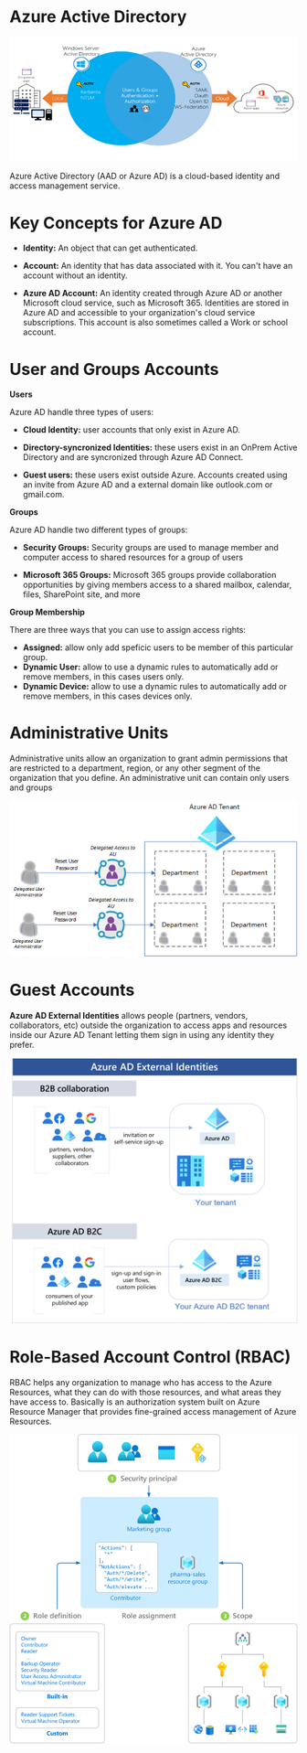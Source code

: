 # Azure Active Directory

<p align=center>
<img src="../assets/aad.png" alt="ARM" title="ARM"> </p>

Azure Active Directory (AAD or Azure AD) is a cloud-based identity and access management service.

# Key Concepts for Azure AD

- <strong>Identity:</strong> An object that can get authenticated.

- <strong>Account:</strong> An identity that has data associated with it. You can't have an account without an identity.

- <strong>Azure AD Account:</strong> An identity created through Azure AD or another Microsoft cloud service, such as Microsoft 365. Identities are stored in Azure AD and accessible to your organization's cloud service subscriptions. This account is also sometimes called a Work or school account.

# User and Groups Accounts

**Users**

Azure AD handle three types of users:

- <strong>Cloud Identity:</strong> user accounts that only exist in Azure AD.

- <strong>Directory-syncronized Identities:</strong> these users exist in an OnPrem Active Directory and are syncronized through Azure AD Connect.

- <strong>Guest users:</strong> these users exist outside Azure. Accounts created using an invite from Azure AD and a external domain like outlook.com or gmail.com.

**Groups**

Azure AD handle two different types of groups:

- <strong>Security Groups:</strong> Security groups are used to manage member and computer access to shared resources for a group of users

- <strong>Microsoft 365 Groups:</strong> Microsoft 365 groups provide collaboration opportunities by giving members access to a shared mailbox, calendar, files, SharePoint site, and more

**Group Membership**

There are three ways that you can use to assign access rights:

- <strong>Assigned:</strong> allow only add speficic users to be member of this particular group.
- <strong>Dynamic User:</strong> allow to use a dynamic rules to automatically add or remove members, in this cases users only.
- <strong>Dynamic Device:</strong> allow to use a dynamic rules to automatically add or remove members, in this cases devices only.

# Administrative Units

Administrative units allow an organization to grant admin permissions that are restricted to a department, region, or any other segment of the organization that you define. An administrative unit can contain only users and groups

<p align=center>
<img src="../assets/aad-au.png" alt="Administrative Units" title="Administrative Units"> </p>

# Guest Accounts

<strong>Azure AD External Identities</strong> allows people (partners, vendors, collaborators, etc) outside the organization to access apps and resources inside our Azure AD Tenant letting them sign in using any identity they prefer.

<p align=center>
<img src="../assets/external-identities.png" alt="Azure AD External Identities" title="Azure AD External Identities"> </p>

# Role-Based Account Control (RBAC)

RBAC helps any organization to manage who has access to the Azure Resources, what they can do with those resources, and what areas they have access to. Basically is an authorization system built on Azure Resource Manager that provides fine-grained access management of Azure Resources.

<p align=center>
<img src="../assets/rbac-overview.png" alt="RBAC" title="RBAC"> </p>